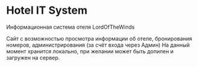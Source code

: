 # Hotel IT System
Информационная система отеля LordOfTheWinds

Сайт с возможностью просмотра информации об отеле, бронирования номеров, администрирования (за счёт входа через Админ)
На данный момент хранится локально, при желании может быть допилен и загружен на сервер.
